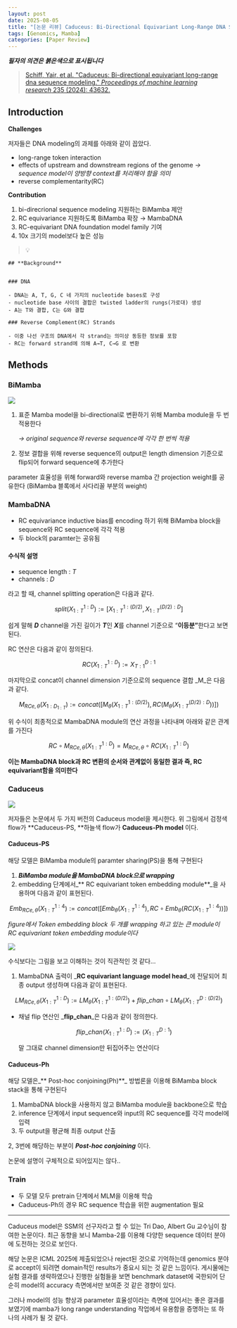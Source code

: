 ```yaml
---
layout: post
date: 2025-08-05
title: "[논문 리뷰] Caduceus: Bi-Directional Equivariant Long-Range DNA Sequence Modeling"
tags: [Genomics, Mamba]
categories: [Paper Review]
---
```


<span class="notion-red">_**필자의 의견은 붉은색으로 표시됩니다**_</span>


> [Schiff, Yair, et al. "Caduceus: Bi-directional equivariant long-range dna sequence modeling." ](https://pmc.ncbi.nlm.nih.gov/articles/PMC12189541/)[_Proceedings of machine learning research_](https://pmc.ncbi.nlm.nih.gov/articles/PMC12189541/)[ 235 (2024): 43632.](https://pmc.ncbi.nlm.nih.gov/articles/PMC12189541/)



## Introduction


**Challenges**


저자들은 DNA modeling의 과제를 아래와 같이 꼽았다.

- long-range token interaction
- effects of upstream and downstream regions of the genome 
_→ sequence model이 양방향 context를 처리해야 함을 의미_
- reverse complementarity(RC)

**Contribution**

1. bi-direcrional sequence modeling 지원하는 BiMamba 제안
1. RC equivariance 지원하도록 BiMamba 확장 → MambaDNA
1. RC-equivariant DNA foundation model family 기여
1. 10x 크기의 model보다 높은 성능

> 💡 


	## **Background**


	### DNA

	- DNA는 A, T, G, C 네 가지의 nucleotide bases로 구성
	- nucleotide base 사이의 결합은 twisted ladder의 rungs(가로대) 생성
	- A는 T와 결합, C는 G와 결합

	### Reverse Complement(RC) Strands

	- 이중 나선 구조의 DNA에서 각 strand는 의미상 동등한 정보를 포함
	- RC는 forward strand에 의해 A→T, C→G 로 변환


## Methods



### BiMamba


![](https://prod-files-secure.s3.us-west-2.amazonaws.com/542b861c-36a8-4051-84e5-8804b6728dba/2c247d59-7815-4980-99f0-8f0d21f445a7/image.png?X-Amz-Algorithm=AWS4-HMAC-SHA256&X-Amz-Content-Sha256=UNSIGNED-PAYLOAD&X-Amz-Credential=ASIAZI2LB4662BFXUMOW%2F20250926%2Fus-west-2%2Fs3%2Faws4_request&X-Amz-Date=20250926T060123Z&X-Amz-Expires=3600&X-Amz-Security-Token=IQoJb3JpZ2luX2VjEP3%2F%2F%2F%2F%2F%2F%2F%2F%2F%2FwEaCXVzLXdlc3QtMiJGMEQCIAWYcfwy9ysyyGobFSgEPHBErQ4046bJs8xFJfAguWcqAiA8ci1VzxYr1%2FCOof4RPx0w%2FyS%2F5L5%2F%2By59NweMWWTYLyqIBAiG%2F%2F%2F%2F%2F%2F%2F%2F%2F%2F8BEAAaDDYzNzQyMzE4MzgwNSIMwdnpHJO37J20pGELKtwDIQ1RDEzFw%2Byv99a43VH0unGmhpjpRcF%2BpyuzMU8akYUJA2D5vnPV%2BEIxwxtctBfCxHFcOtRusIp6tco0jJS1FWK1VmLy5WbvrlfNVqYxEbfQi7t4t88HknXuSaUFDTcFxbw%2FegN5Xp5%2Bfk2gbGDx8GX04VeRFnDXR9naWqAk7%2Bus%2B%2BOLqJ8lRaIE1Og0Ee46GfK2l%2BkRjZUQQAoma%2BL%2BhvMAT332sV73m8AmotqMDsorZgjceowWHzYz7fGlMX5kW6yo3me8ZGZcs9NWConyzdkGO%2BPbdukKxiUYJfRljh%2Foc3zjfMd64YZjx4%2BKgc4%2FyYKmif8rvSK%2B6v91HavVbnE5ClifnUhDTbcnmvAQiFexn8Y1BQCN5J59jc%2BghUuoPMi9a6YCoR6%2BeyhBsFoaL9jMlDVCmy%2BVNMGqpBboNUncUYptsasKTT4RUWwC%2FzGEEK6y3kfXDEkUcjdBgZMle30lIY718VxZmhE%2Bs%2B7xLm1SNr9mZxdwYUi6jdV%2BM7kMrd2q9jbVvBm%2FKTL9wkaAdGRGTvehRI6lnmFcdE9PsZRr5aF%2BpGOe6Nup%2BCXLNlQmLmJy2mEj8c9GgcRvy5fxpBUZFcl43jBIBr%2FfIa4Mh5HLYs4ypNX3O4dnhyAw27vYxgY6pgFVefJ6LDOZksKogyBNjlxyLwgD99MNRRutzKIXC4Bn16W0nsRXSaxrjsyVyOVkxkWogMJj%2Bl3zjPB2M8rV0oQ36nmInWvNAhLDGP7kFiYAZlERAOT7pE328DmNrSF0mTSn4EFuob0pCTRhpRv4kDJRmORWFXZAL%2F5%2Fa3oD4kD6GvM6rZYAjVVjpqvgDG6LLUrRRkSUiwHHHUlIydSLnsAOYWZ5OYXQ&X-Amz-Signature=b4ed652f4f2dd3bcf9627d4550115febe199e7738aa2851968b60faba2a6a2ce&X-Amz-SignedHeaders=host&x-amz-checksum-mode=ENABLED&x-id=GetObject)

1. 표준 Mamba model을 bi-directional로 변환하기 위해 Mamba module을 두 번 적용한다

	_→ original sequence와 reverse sequence에 각각 한 번씩 적용_

1. 정보 결합을 위해 reverse sequence의 output은 length dimension 기준으로 flip되어 forward sequence에 추가한다

parameter 효율성을 위해 forward와 reverse mamba 간 projection weight를 공유한다 (BiMamba 블록에서 사다리꼴 부분의 weight)



### MambaDNA

- RC equivariance inductive bias를 encoding 하기 위해 BiMamba block을 sequence와 RC sequence에 각각 적용
- 두 block의 paramter는 공유됨


#### 수식적 설명

- sequence length : _T_
- channels : _D_

라고 할 때,  channel splitting operation은 다음과 같다.


$$
split(X^{1:D}_{1:T}):=[X^{1:(D/2)}_{1:T},X^{(D/2):D}_{1:T}]
$$


<span class="notion-red">쉽게 말해 </span><span class="notion-red">_**D**_</span><span class="notion-red"> channel을 가진 길이가 </span><span class="notion-red">_**T**_</span><span class="notion-red">인 </span><span class="notion-red">_**X**_</span><span class="notion-red">를 channel 기준으로 “</span><span class="notion-red">**이등분”**</span><span class="notion-red">한다고 보면 된다.</span>


RC 연산은 다음과 같이 정의된다.


$$
RC(X^{1:D}_{1:T}):=X^{D:1}_{T:1}
$$


마지막으로 concat이 channel dimension 기준으로의 sequence 결합 _M_은 다음과 같다.


$$
M_{RCe,\theta}(X_{1:D_{1:T}}):=concat([M_{\theta}(X^{1:(D/2)}_{1:T}),RC(M_{\theta}(X^{(D/2):D}_{1:T}))])
$$


위 수식이 최종적으로 MambaDNA module의 연산 과정을 나타내며 아래와 같은 관계를 가진다


$$
RC\circ M_{RCe,\theta}(X^{1:D}_{1:T}) = M_{RCe,\theta} \circ RC(X^{1:D}_{1:T})
$$


**이는 MambaDNA block과 RC 변환의 순서와 관계없이 동일한 결과 즉, RC equivariant함을 의미한다**



### Caduceus


![](https://prod-files-secure.s3.us-west-2.amazonaws.com/542b861c-36a8-4051-84e5-8804b6728dba/f94a60d7-8145-473b-aef9-7c68d3ec604a/image.png?X-Amz-Algorithm=AWS4-HMAC-SHA256&X-Amz-Content-Sha256=UNSIGNED-PAYLOAD&X-Amz-Credential=ASIAZI2LB4662BFXUMOW%2F20250926%2Fus-west-2%2Fs3%2Faws4_request&X-Amz-Date=20250926T060123Z&X-Amz-Expires=3600&X-Amz-Security-Token=IQoJb3JpZ2luX2VjEP3%2F%2F%2F%2F%2F%2F%2F%2F%2F%2FwEaCXVzLXdlc3QtMiJGMEQCIAWYcfwy9ysyyGobFSgEPHBErQ4046bJs8xFJfAguWcqAiA8ci1VzxYr1%2FCOof4RPx0w%2FyS%2F5L5%2F%2By59NweMWWTYLyqIBAiG%2F%2F%2F%2F%2F%2F%2F%2F%2F%2F8BEAAaDDYzNzQyMzE4MzgwNSIMwdnpHJO37J20pGELKtwDIQ1RDEzFw%2Byv99a43VH0unGmhpjpRcF%2BpyuzMU8akYUJA2D5vnPV%2BEIxwxtctBfCxHFcOtRusIp6tco0jJS1FWK1VmLy5WbvrlfNVqYxEbfQi7t4t88HknXuSaUFDTcFxbw%2FegN5Xp5%2Bfk2gbGDx8GX04VeRFnDXR9naWqAk7%2Bus%2B%2BOLqJ8lRaIE1Og0Ee46GfK2l%2BkRjZUQQAoma%2BL%2BhvMAT332sV73m8AmotqMDsorZgjceowWHzYz7fGlMX5kW6yo3me8ZGZcs9NWConyzdkGO%2BPbdukKxiUYJfRljh%2Foc3zjfMd64YZjx4%2BKgc4%2FyYKmif8rvSK%2B6v91HavVbnE5ClifnUhDTbcnmvAQiFexn8Y1BQCN5J59jc%2BghUuoPMi9a6YCoR6%2BeyhBsFoaL9jMlDVCmy%2BVNMGqpBboNUncUYptsasKTT4RUWwC%2FzGEEK6y3kfXDEkUcjdBgZMle30lIY718VxZmhE%2Bs%2B7xLm1SNr9mZxdwYUi6jdV%2BM7kMrd2q9jbVvBm%2FKTL9wkaAdGRGTvehRI6lnmFcdE9PsZRr5aF%2BpGOe6Nup%2BCXLNlQmLmJy2mEj8c9GgcRvy5fxpBUZFcl43jBIBr%2FfIa4Mh5HLYs4ypNX3O4dnhyAw27vYxgY6pgFVefJ6LDOZksKogyBNjlxyLwgD99MNRRutzKIXC4Bn16W0nsRXSaxrjsyVyOVkxkWogMJj%2Bl3zjPB2M8rV0oQ36nmInWvNAhLDGP7kFiYAZlERAOT7pE328DmNrSF0mTSn4EFuob0pCTRhpRv4kDJRmORWFXZAL%2F5%2Fa3oD4kD6GvM6rZYAjVVjpqvgDG6LLUrRRkSUiwHHHUlIydSLnsAOYWZ5OYXQ&X-Amz-Signature=f33f14038118fd9555e1188a9f5d8daa3676582ebb4c8f36bd04550998ea04f7&X-Amz-SignedHeaders=host&x-amz-checksum-mode=ENABLED&x-id=GetObject)


저자들은 논문에서 두 가지 버전의 Caduceus model을 제시한다. 위 그림에서 검정색 flow가 **Caduceus-PS, **하늘색 flow가 **Caduceus-Ph model** 이다.



#### Caduceus-PS


해당 모델은 BiMamba module의 paramter sharing(PS)을 통해 구현된다

1. _**BiMamba module을 MambaDNA block으로 wrapping**_
1. embedding 단계에서_** RC equivariant token embedding module**_을 사용하며 다음과 같이 표현된다.

$$
Emb_{RCe,\theta}(X^{1:4}_{1:T}):=concat([Emb_{\theta}(X^{1:4}_{1:T}),RC \circ Emb_{\theta}(RC(X^{1:4}_{1:T}))])
$$


_figure에서 Token embedding block 두 개를 wrapping 하고 있는 큰 module이 RC equivariant token embedding module이다_


![](https://prod-files-secure.s3.us-west-2.amazonaws.com/542b861c-36a8-4051-84e5-8804b6728dba/b175e4da-71eb-4e91-8c23-a06dabe673c9/image.png?X-Amz-Algorithm=AWS4-HMAC-SHA256&X-Amz-Content-Sha256=UNSIGNED-PAYLOAD&X-Amz-Credential=ASIAZI2LB4662BFXUMOW%2F20250926%2Fus-west-2%2Fs3%2Faws4_request&X-Amz-Date=20250926T060123Z&X-Amz-Expires=3600&X-Amz-Security-Token=IQoJb3JpZ2luX2VjEP3%2F%2F%2F%2F%2F%2F%2F%2F%2F%2FwEaCXVzLXdlc3QtMiJGMEQCIAWYcfwy9ysyyGobFSgEPHBErQ4046bJs8xFJfAguWcqAiA8ci1VzxYr1%2FCOof4RPx0w%2FyS%2F5L5%2F%2By59NweMWWTYLyqIBAiG%2F%2F%2F%2F%2F%2F%2F%2F%2F%2F8BEAAaDDYzNzQyMzE4MzgwNSIMwdnpHJO37J20pGELKtwDIQ1RDEzFw%2Byv99a43VH0unGmhpjpRcF%2BpyuzMU8akYUJA2D5vnPV%2BEIxwxtctBfCxHFcOtRusIp6tco0jJS1FWK1VmLy5WbvrlfNVqYxEbfQi7t4t88HknXuSaUFDTcFxbw%2FegN5Xp5%2Bfk2gbGDx8GX04VeRFnDXR9naWqAk7%2Bus%2B%2BOLqJ8lRaIE1Og0Ee46GfK2l%2BkRjZUQQAoma%2BL%2BhvMAT332sV73m8AmotqMDsorZgjceowWHzYz7fGlMX5kW6yo3me8ZGZcs9NWConyzdkGO%2BPbdukKxiUYJfRljh%2Foc3zjfMd64YZjx4%2BKgc4%2FyYKmif8rvSK%2B6v91HavVbnE5ClifnUhDTbcnmvAQiFexn8Y1BQCN5J59jc%2BghUuoPMi9a6YCoR6%2BeyhBsFoaL9jMlDVCmy%2BVNMGqpBboNUncUYptsasKTT4RUWwC%2FzGEEK6y3kfXDEkUcjdBgZMle30lIY718VxZmhE%2Bs%2B7xLm1SNr9mZxdwYUi6jdV%2BM7kMrd2q9jbVvBm%2FKTL9wkaAdGRGTvehRI6lnmFcdE9PsZRr5aF%2BpGOe6Nup%2BCXLNlQmLmJy2mEj8c9GgcRvy5fxpBUZFcl43jBIBr%2FfIa4Mh5HLYs4ypNX3O4dnhyAw27vYxgY6pgFVefJ6LDOZksKogyBNjlxyLwgD99MNRRutzKIXC4Bn16W0nsRXSaxrjsyVyOVkxkWogMJj%2Bl3zjPB2M8rV0oQ36nmInWvNAhLDGP7kFiYAZlERAOT7pE328DmNrSF0mTSn4EFuob0pCTRhpRv4kDJRmORWFXZAL%2F5%2Fa3oD4kD6GvM6rZYAjVVjpqvgDG6LLUrRRkSUiwHHHUlIydSLnsAOYWZ5OYXQ&X-Amz-Signature=702bd4f50139484adaa875c07d0a80a902d21af8e7d18d7e9b2f46700cafb3d6&X-Amz-SignedHeaders=host&x-amz-checksum-mode=ENABLED&x-id=GetObject)


<span class="notion-red">수식보다는 그림을 보고 이해하는 것이 직관적인 것 같다…</span>

1. MambaDNA 출력이 _**RC equivariant language model head**_에 전달되어 최종 output 생성하며 다음과 같이 표현된다.

$$
LM_{RCe,\theta}(X^{1:D}_{1:T}):= LM_{\theta}(X^{1:(D/2)}_{1:T})+flip\_chan\circ LM_{\theta}(X^{D:(D/2)}_{1:T})
$$

- 채널 flip 연산인 _**flip\_chan**_은 다음과 같이 정의한다.

	$$
	flip\_chan(X^{1:D}_{1:T}):=(X^{D:1}_{1:T})
	$$


	말 그대로 channel dimension만 뒤집어주는 연산이다



#### Caduceus-Ph


해당 모델은_** Post-hoc conjoining(Ph)**_ 방법론을 이용해 BiMamba block stack을 통해 구현된다

1. MambaDNA block을 사용하지 않고 BiMamba module을 backbone으로 학습
1. inference 단계에서 input sequence와 input의 RC sequence를 각각 model에 입력
1. 두 output을 평균해 최종 output 산출

2, 3번에 해당하는 부분이 _**Post-hoc conjoining**_ 이다.


<span class="notion-red">논문에 설명이 구체적으로 되어있지는 않다..</span>



### Train

- 두 모델 모두 pretrain 단계에서 MLM을 이용해 학습
- Caduceus-Ph의 경우 RC sequence 학습을 위한 augmentation 필요

---


<span class="notion-red">Caduceus model은 SSM의 선구자라고 할 수 있는 Tri Dao, Albert Gu 교수님이 참여한 논문이다. 최근 동향을 보니 Mamba-2를 이용해 다양한 sequence 데이터 분야에 도전하는 것으로 보인다.</span>


<span class="notion-red">해당 논문은 ICML 2025에 제출되었으나 reject된 것으로 기억하는데 genomics 분야로 accept이 되려면 domain적인 results가 중요시 되는 것 같은 느낌이다. 게시물에는 실험 결과를 생략하였으나 진행한 실험들을 보면 benchmark dataset에 국한되어 단순히 model의 accuracy 측면에서만 보여준 것 같은 경향이 있다.</span>


<span class="notion-red">그러나 model의 성능 향상과 parameter 효율성이라는 측면에 있어서는 좋은 결과를 보였기에 mamba가 long range understanding 작업에서 유용함을 증명하는 또 하나의 사례가 될 것 같다.</span>

